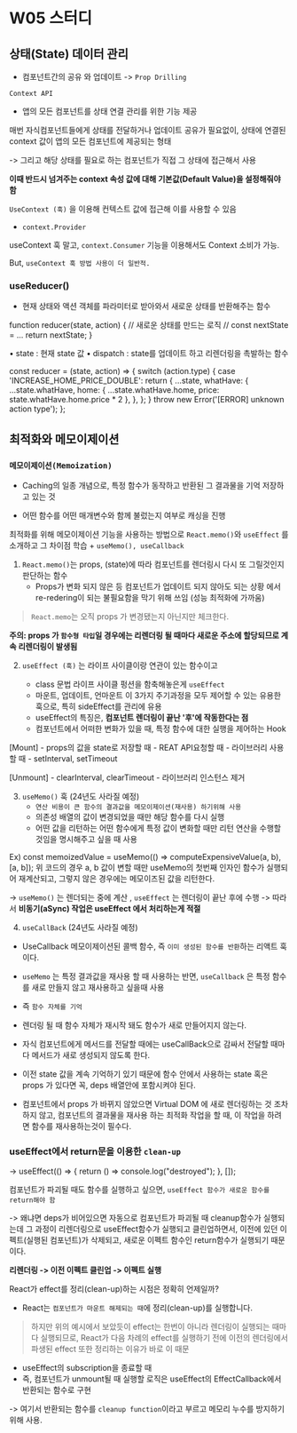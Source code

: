 # W05 스터디

## 상태(State) 데이터 관리

 - 컴포넌트간의 공유 와 업데이트 -> `Prop Drilling`

`Context API`
- 앱의 모든 컴포넌트를 상태 연결 관리를 위한 기능 제공

매번 자식컴포넌트들에게 상태를 전달하거나 업데이트 공유가 필요없이,
상태에 연결된 context 값이 앱의 모든 컴포넌트에 제공되는 형태

-> 그리고 해당 상태를 필요로 하는 컴포넌트가 직접 그 상태에 접근해서 사용

**이때 반드시 넘겨주는 context 속성 값에 대해 기본값(Default Value)을 설정해줘야 함**

`UseContext (훅)` 을 이용해 컨텍스트 값에 접근해 이를 사용할 수 있음
+ `context.Provider`

useContext 훅 말고, `context.Consumer` 기능을 이용해서도 Context 소비가 가능.

But, `useContext 훅 방법 사용이 더 일반적.`


### useReducer()

- 현재 상태와 액션 객체를 파라미터로 받아와서 새로운 상태를 반환해주는 함수
	
function reducer(state, action) {
  // 새로운 상태를 만드는 로직
  // const nextState = ...
  return nextState;
}

• state : 현재 state 값
• dispatch : state를 업데이트 하고 리렌더링을 촉발하는 함수

const reducer = (state, action) => {
  switch (action.type) {
    case 'INCREASE_HOME_PRICE_DOUBLE':
      return {
        ...state,
        whatHave: {
          ...state.whatHave,
          home: { ...state.whatHave.home, price: state.whatHave.home.price * 2 },
        },
      };
  }
  throw new Error('[ERROR] unknown action type');
};


## 최적화와 메모이제이션

### `메모이제이션(Memoization)`
- Caching의 일종 개념으로, 특정 함수가 동작하고 반환된 그 결과물을 기억 저장하고 있는 것

- 어떤 함수를 어떤 매개변수와 함께 불렀는지 여부로 캐싱을 진행

최적화를 위해 메모이제이션 기능을 사용하는 방법으로 
`React.memo()`와 `useEffect` 를 소개하고 그 차이점 학습 + `useMemo(), useCallback`


1) `React.memo()`는 props, (state)에 따라 컴포넌트를 렌더링시 다시 또 그릴것인지 판단하는 함수
    - Props가 변화 되지 않은 등 컴포넌트가 업데이트 되지 않아도 되는 상황 에서 re-redering이 되는 불필요함을 막기 위해 쓰임 (성능 최적화에 가까움)

> `React.memo`는 오직 props 가 변경됐는지 아닌지만 체크한다.

**주의: props 가 `함수형 타입`일 경우에는 리렌더링 될 때마다 새로운 주소에 할당되므로 계속 리렌더링이 발생됨**


2) `useEffect (훅)` 는 라이프 사이클이랑 연관이 있는 함수이고

    - class 문법 라이프 사이클 펑션을 함축해놓은게 `useEffect`
    - 마운트, 업데이트, 언마운트 이 3가지 주기과정을 모두 제어할 수 있는 유용한 훅으로, 특히 sideEffect를 관리에 유용
    - useEffect의 특징은, **컴포넌트 렌더링이 끝난 '후'에 작동한다는 점**
    - 컴포넌트에서 어떠한 변화가 있을 때, 특정 함수에 대한 실행을 제어하는 Hook

[Mount]
    - props의 값을 state로 저장할 때
    - REAT API요청할 때
    - 라이브러리 사용할 때
    - setInterval, setTimeout

[Unmount]
    - clearInterval, clearTimeout
    - 라이브러리 인스턴스 제거


3) `useMemo()` 훅 (24년도 사라질 예정)
	- `연산 비용이 큰 함수의 결과값을 메모이제이션(재사용) 하기위해 사용`
	- 의존성 배열의 값이 변경되었을 때만 해당 함수를 다시 실행
	- 어떤 값을 리턴하는 어떤 함수에게 특정 값이 변화할 때만 리턴 연산을 수행할 것임을 명시해주고 싶을 때 사용
	
Ex) 
const memoizedValue = useMemo(() => computeExpensiveValue(a, b), [a, b]);
위 코드의 경우 a, b 값이 변할 때만 useMemo의 첫번째 인자인 함수가 실행되어 재계산되고, 그렇지 않은 경우에는 메모이즈된 값을 리턴한다.

-> `useMemo()` 는 렌더되는 중에 계산 , `useEffect` 는 렌더링이 끝난 후에 수행
-> 따라서 **비동기(aSync) 작업은 useEffect 에서 처리하는게 적절**


4) `useCallBack` (24년도 사라질 예정)

- UseCallback 메모이제이션된 콜백 함수, 즉 `이미 생성된 함수를 반환`하는 리액트 훅이다.

- `useMemo` 는 특정 결과값을 재사용 할 때 사용하는 반면, `useCallback` 은 특정 함수를 새로 만들지 않고 재사용하고 싶을때 사용

- 즉 `함수 자체를 기억`
- 렌더링 될 때 함수 자체가 재시작 돼도 함수가 새로 만들어지지 않는다.

- 자식 컴포넌트에게 메서드를 전달할 때에는 useCallBack으로 감싸서 전달할 때마다 메서드가 새로 생성되지 않도록 한다.

- 이전 state 값을 계속 기억하기 있기 때문에 함수 안에서 사용하는 state 혹은 props 가 있다면 꼭, deps 배열안에 포함시켜야 된다.

- 컴포넌트에서 props 가 바뀌지 않았으면 Virtual DOM 에 새로 렌더링하는 것 조차 하지 않고,
컴포넌트의 결과물을 재사용 하는 최적화 작업을 할 때, 이 작업을 하려면 함수를 재사용하는것이 필수다.


### useEffect에서 return문을 이용한 `clean-up`

-> useEffect(() => {
    return () => console.log("destroyed");
}, []);

컴포넌트가 파괴될 때도 함수를 실행하고 싶으면, `useEffect 함수가 새로운 함수를 return해야 함`

-> 왜냐면 deps가 비어있으면 자동으로 컴포넌트가 파괴될 때 cleanup함수가 실행되는데 그 과정이 리렌더링으로 useEffect함수가 실행되고 클린업하면서,
이전에 있던 이펙트(실행된 컴포넌트)가 삭제되고, 새로운 이펙트 함수인 return함수가 실행되기 때문이다.

**리렌더링 -> 이전 이펙트 클린업 -> 이펙트 실행**

React가 effect를 정리(clean-up)하는 시점은 정확히 언제일까?

- React는 `컴포넌트가 마운트 해제되는 때`에 정리(clean-up)를 실행합니다. 

> 하지만 위의 예시에서 보았듯이 effect는 한번이 아니라 렌더링이 실행되는 때마다 실행되므로,
> React가 다음 차례의 effect를 실행하기 전에 이전의 렌더링에서 파생된 effect 또한 정리하는 이유가 바로 이 때문


- useEffect의 subscription을 종료할 때 
- 즉, 컴포넌트가 unmount될 때 실행할 로직은 useEffect의 EffectCallback에서 반환되는 함수로 구현 

-> 여기서 반환되는 함수를 `cleanup function`이라고 부르고 메모리 누수를 방지하기 위해 사용.
